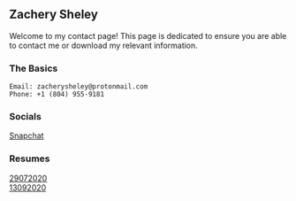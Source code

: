 ## Zachery Sheley

Welcome to my contact page! This page is dedicated to ensure you are able to contact me or download my relevant information.

### The Basics

    Email: zacherysheley@protonmail.com
    Phone: +1 (804) 955-9181

### Socials

[Snapchat](https://www.snapchat.com/add/zsheley)

### Resumes

[29072020](https://zsheley.github.io/more/Resume%2007-29-2020.pdf)  
[13092020](https://zsheley.github.io/more/Resume%2009-13-2020.pdf)

